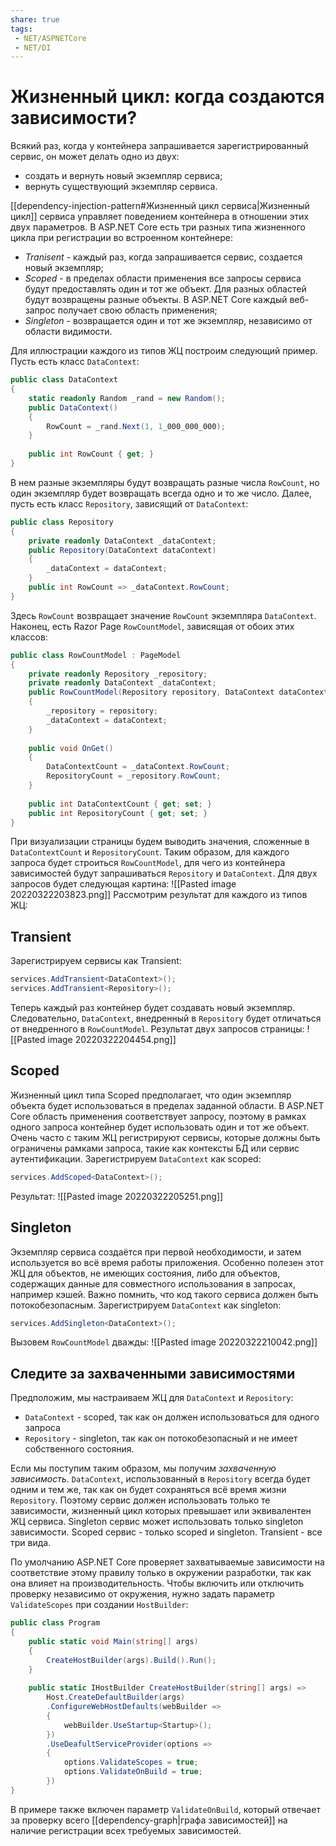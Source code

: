 ```yaml
---
share: true
tags:
 - NET/ASPNETCore
 - NET/DI
---
```

# Жизненный цикл: когда создаются зависимости?
Всякий раз, когда у контейнера запрашивается зарегистрированный сервис, он может делать одно из двух:
- создать и вернуть новый экземпляр сервиса;
- вернуть существующий экземпляр сервиса.

[[dependency-injection-pattern#Жизненный цикл сервиса|Жизненный цикл]] сервиса управляет поведением контейнера в отношении этих двух параметров.
В ASP.NET Core есть три разных типа жизненного цикла при регистрации во встроенном контейнере:
- *Tranisent* - каждый раз, когда запрашивается сервис, создается новый экземпляр;
- *Scoped* - в пределах области применения все запросы сервиса будут предоставлять один и тот же объект. Для разных областей будут возвращены разные объекты. В ASP.NET Core каждый веб-запрос получает свою область применения;
- *Singleton* - возвращается один и тот же экземпляр, независимо от области видимости.

Для иллюстрации каждого из типов ЖЦ построим следующий пример. Пусть есть  класс `DataContext`:
```csharp
public class DataContext
{
	static readonly Random _rand = new Random();
	public DataContext()
	{
		RowCount = _rand.Next(1, 1_000_000_000);
	}
	
	public int RowCount { get; }
}
```
В нем разные экземпляры будут возвращать разные числа `RowCount`, но один экземпляр будет возвращать всегда одно и то же число.
Далее, пусть есть класс `Repository`, зависящий от `DataContext`:
```csharp
public class Repository
{
	private readonly DataContext _dataContext;
	public Repository(DataContext dataContext)
	{
		_dataContext = dataContext;
	}
	public int RowCount => _dataContext.RowCount;
}
```
Здесь `RowCount` возвращает значение `RowCount` экземпляра `DataContext`.
Наконец, есть Razor Page `RowCountModel`, зависящая от обоих этих классов:
```csharp
public class RowCountModel : PageModel
{
	private readonly Repository _repository;
	private readonly DataContext _dataContext;
	public RowCountModel(Repository repository, DataContext dataContext)
	{
		_repository = repository;
		_dataContext = dataContext;
	}
	
	public void OnGet()
	{
		DataContextCount = _dataContext.RowCount;
		RepositoryCount = _repository.RowCount;
	}
	
	public int DataContextCount { get; set; }
	public int RepositoryCount { get; set; }
}
```
При визуализации страницы будем выводить значения, сложенные в `DataContextCount` и `RepositoryCount`.
Таким образом, для каждого запроса будет строиться `RowCountModel`, для чего из контейнера зависимостей будут запрашиваться `Repository` и `DataContext`. Для двух запросов будет следующая картина:
![[Pasted image 20220322203823.png]]
Рассмотрим результат для каждого из типов ЖЦ:
## Transient
Зарегистрируем сервисы как Transient:
```csharp
services.AddTransient<DataContext>();
services.AddTransient<Repository>();
```
Теперь каждый раз контейнер будет создавать новый экземпляр. Следовательно, `DataContext`, внедренный в `Repository` будет отличаться от внедренного в `RowCountModel`.
Результат двух запросов страницы:
![[Pasted image 20220322204454.png]]
## Scoped
Жизненный цикл типа Scoped предполагает, что один экземпляр объекта будет использоваться в пределах заданной области. В ASP.NET Core область применения соответствует запросу, поэтому в рамках одного запроса контейнер будет использовать один и тот же объект. Очень часто с таким ЖЦ регистрируют сервисы, которые должны быть ограничены рамками запроса, такие как контексты БД или сервис аутентификации.
Зарегистрируем `DataContext` как scoped:
```csharp
services.AddScoped<DataContext>();
```
Результат:
![[Pasted image 20220322205251.png]]
## Singleton
Экземпляр сервиса создаётся при первой необходимости, и затем используется во всё время работы приложения. Особенно полезен этот ЖЦ для объектов, не имеющих состояния, либо для объектов, содержащих данные для совместного использования в запросах, например кэшей. Важно помнить, что код такого сервиса должен быть потокобезопасным.
Зарегистрируем `DataContext` как singleton:
```csharp
services.AddSingleton<DataContext>();
```
Вызовем `RowCountModel` дважды:
![[Pasted image 20220322210042.png]]

## Следите за захваченными зависимостями
Предположим, мы настраиваем ЖЦ для `DataContext` и `Repository`:
- `DataContext` - scoped, так как он должен использоваться для одного запроса
- `Repository` - singleton, так как он потокобезопасный и не имеет собственного состояния.

Если мы поступим таким образом, мы получим *захваченную зависимость*. `DataContext`, использованный в `Repository` всегда будет одним и тем же, так как он будет сохраняться всё время жизни `Repository`.
Поэтому сервис должен использовать только те зависимости, жизненный цикл которых превышает или эквивалентен ЖЦ сервиса. Singleton сервис может использовать только singleton зависимости. Scoped сервис - только scoped и singleton. Transient - все три вида.

По умолчанию ASP.NET Core проверяет захватываемые зависимости на соответствие этому правилу только в окружении разработки, так как она влияет на производительность. Чтобы включить или отключить проверку независимо от окружения, нужно задать параметр `ValidateScopes` при создании `HostBuilder`:
```csharp
public class Program
{
	public static void Main(string[] args)
	{
		CreateHostBuilder(args).Build().Run();
	}
	
	public static IHostBuilder CreateHostBuilder(string[] args) =>
		Host.CreateDefaultBuilder(args)
		.ConfigureWebHostDefaults(webBuilder =>
		{
			webBuilder.UseStartup<Startup>();
		})
		.UseDeafultServiceProvider(options =>
		{
			options.ValidateScopes = true;
			options.ValidateOnBuild = true;
		})
}
```
В примере также включен параметр `ValidateOnBuild`, который отвечает за проверку всего [[dependency-graph|графа зависимостей]] на наличие регистрации всех требуемых зависимостей.